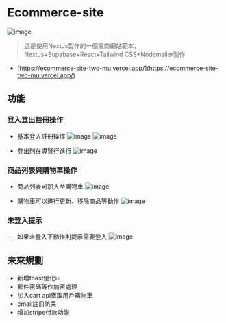 # Ecommerce-site
 ![image](https://github.com/user-attachments/assets/e51fe3f6-bdb4-4727-a8ca-90694386dfd3)

> 這是使用NextJs製作的一個電商網站範本，NextJs+Supabase+React+Tailwind CSS+Nodemailer製作

- [https://ecommerce-site-two-mu.vercel.app/](https://ecommerce-site-two-mu.vercel.app/)

## 功能

### 登入登出註冊操作

 - 基本登入註冊操作
 ![image](https://github.com/user-attachments/assets/b06df05a-6223-493f-bc66-7bf0e2101e77)
 ![image](https://github.com/user-attachments/assets/4da6d5f4-644b-475d-bd21-9bb4e892274f)
 
 - 登出則在導覽行進行
 ![image](https://github.com/user-attachments/assets/402f4161-19b8-4aa9-a1b8-26301a0aa21b)



### 商品列表與購物車操作

 - 商品列表可加入至購物車
 ![image](https://github.com/user-attachments/assets/376edb38-f16a-491c-93c2-909d07b93a03)

 - 購物車可以進行更新、移除商品等動作
 ![image](https://github.com/user-attachments/assets/b91fc396-6162-48ea-b5a0-f28f4ec0e11f)



### 未登入提示

 --- 如果未登入下動作則提示需要登入
 ![image](https://github.com/user-attachments/assets/fcd8ebd9-321f-4d96-91e1-4c390e9d59e6)

 
 
## 未來規劃

 - 新增toast優化ui
 - 郵件密碼等作加密處理
 - 加入cart api獲取用戶購物車
 - email註冊防呆
 - 增加stripe付款功能
